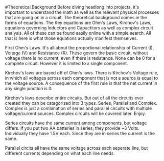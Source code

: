 #Theoretical Background
Before diving headlong into projects, it's important to understand the math as well as the relevant physical processes that are going on in a circuit. The theoretical background comes in the forms of equations.  The Key equations are Ohm's Laws, Kirchov's Laws, equations governing Inductors and Capactitors as well as complex circuit analysis.  All of these can be found easily online with a simple search.  All that is here is what those equations actually manifest themselves.  

First Ohm's Laws.  It's all about the proportional relationship of Current (I), Voltage (V) and Resistance (R).  These govern the basic circuit, without voltage there is no current, even if there is resistance.  None can be 0 for a complete circuit.  However it is limited to a single component.

Kirchov's laws are based off of Ohm's laws.  There is Kirchov's Voltage rule, in which all voltages across each component that is not a source is equal to the voltage source. A consequence of the first rule is that the net current in any single junction is 0. 

Kirchov's laws describe entire circuits.  But out of all the circuits ever created they can be catagorized into 3 types. Series, Parallel and Complex.  Complex is just a combination of series and parallel circuits with multiple voltage/current sources. Complex circuits will be covered later.  Enjoy.

Series circuits have the same current among components, but voltage differs.  If you put two AA batteries in series, they provide ~3 Volts. Individually they have 1.5V each. Since they are in series the current is the same.

Parallel circits all have the same voltage across each seperate line, but different currents depending on what each line needs.

